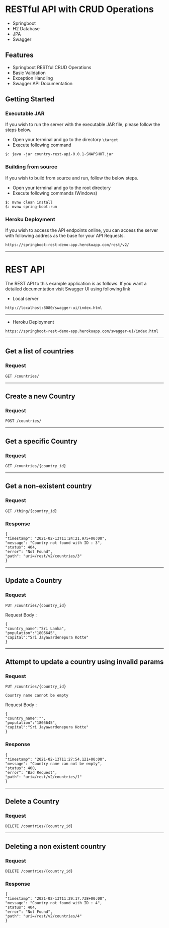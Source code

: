 
# RESTful API with CRUD Operations

* Springboot
* H2 Database
* JPA 
* Swagger


## Features

- Springboot RESTful CRUD Operations
- Basic Validation
- Exception Handling
- Swagger API Documentation


## Getting Started

### Executable JAR

If you wish to run the server with the executable JAR file, please follow the steps below.

- Open your terminal and go to the  directory `\target`
- Execute following command 
```
$: java -jar country-rest-api-0.0.1-SNAPSHOT.jar
```


### Building from source

If you wish to build from source and run, follow the below steps.

- Open your terminal and go to the root directory
- Execute following commands (Windows)
  
```
$: mvnw clean install
$: mvnw spring-boot:run
```

### Heroku Deployment

If you wish to access the API endpoints online, you can access the server with following address as the base for your API Requests.

`https://springboot-rest-demo-app.herokuapp.com/rest/v2/`

---

# REST API 

The REST API to this example application is as follows. If you want a detailed documentation visit Swagger UI using following link

- Local server

`http://localhost:8080/swagger-ui/index.html`

---

- Heroku Deployment
  
`https://springboot-rest-demo-app.herokuapp.com/swagger-ui/index.html`

---

## Get a list of countries

### Request

`GET /countries/`

---

## Create a new Country

### Request

`POST /countries/`

---

## Get a specific Country

### Request

`GET /countries/{country_id}`

---

## Get a non-existent country

### Request

`GET /thing/{country_id}`


### Response

    {
    "timestamp": "2021-02-13T11:24:21.975+00:00",
    "message": "Country not found with ID : 3",
    "status": 404,
    "error": "Not Found",
    "path": "uri=/rest/v2/countries/3"
    }

---


## Update a Country

### Request

`PUT /countries/{country_id}`

   Request Body :

    {
    "country_name":"Sri Lanka",
    "population":"1805645",
    "capital":"Sri Jayawardenepura Kotte"
    }

---

## Attempt to update a country using invalid params

### Request

`PUT /countries/{country_id}`

`Country name cannot be empty`

   Request Body :

    {
    "country_name":"",
    "population":"1805645",
    "capital":"Sri Jayawardenepura Kotte"
    }
    

### Response

    {
    "timestamp": "2021-02-13T11:27:54.121+00:00",
    "message": "Country name can not be empty",
    "status": 400,
    "error": "Bad Request",
    "path": "uri=/rest/v2/countries/1"
    }

---

## Delete a Country

### Request

`DELETE /countries/{country_id}`

---

## Deleting a non existent country

### Request

`DELETE /countries/{country_id}`


### Response

    {
    "timestamp": "2021-02-13T11:29:17.738+00:00",
    "message": "Country not found with ID : 4",
    "status": 404,
    "error": "Not Found",
    "path": "uri=/rest/v2/countries/4"
    }
